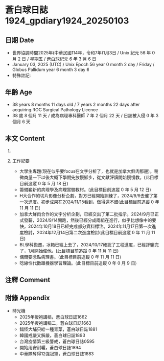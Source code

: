 [_metadata_:encoding]: - "utf-8"
[_metadata_:language]: - "zh-Hant-TW"
[_metadata_:fileformat]: - "markdown"
[_metadata_:MIME_type]: - "text/plain"
[_metadata_:markdown_version]: - "commonmark version 0.30"
[_metadata_:markdown_spec]: - "https://spec.commonmark.org/0.30/"

# 蒼白球日誌1924_gpdiary1924_20250103 #

## 日期 Date ##

* 世界協調時間2025年(中華民國114年，令和7年)1月3日 / Unix 紀元 56 年 0 月 2 日 / 星期五 / 蒼白球紀元 6 年 3 月 6 日
* January 03, 2025 (UTC) / Unix Epoch 56 year 0 month 2 day / Friday / Globus Pallidum year 6 month 3 day 6
* 特殊註記:

## 年齡 Age ##

* 38 years 8 months 11 days old / 7 years 2 months 22 days after acquiring ROC Surgical Pathology Licence
* 38 歲 8 個月 11 天 / 成為病理專科醫師 7 年 2 個月 22 天 / 日誌被入侵 0 年 3 個月 6 天

## 本文 Content ##

1. 

2. 工作紀要

    - 大學生專題(現在似乎要focus在文字分析了，也就是加拿大鮮肉那邊)。稍微商量一下以後大概下學期先放慢腳步，從文獻評讀開始慢慢教。(此目標目前追蹤 0 年 5 月 18 日)
    - 籌備嶄新的病理學及病理實驗教材。(此目標目前追蹤 0 年 5 月 12 日)
    - H大合作的切片影像分析企劃，對方已經開始訓練了，2024/9/9去催了第一次進度。初步成果在2024/11/15看到，做得還不錯(此目標目前追蹤 0 年 11 月 11 日)
    - 加拿大鮮肉合作的文字分析企劃，已經交出了第二批指示。2024/9月已正式發薪，2024/9/14開跑，然後已經分成兩組在進行，似乎比想像中的要快，2024年10月18日已經完成部分資料標注。2024年11月17日第一次進度檢討，2024年12月14日第二次進度檢討(此目標目前追蹤 0 年 11 月 11 日)
    - BL學科搬遷，冰箱已經上去了，2024/10/17確認了工程進度，已經評鑒完了，1月開始催他。(此目標目前追蹤 0 年 11 月 11 日)
    - 偶爾要念點病理書。(此目標目前追蹤 0 年 11 月 11 日)
    - 唸線性代數跟機器學習理論。(此目標目前追蹤 0 年 0 月 9 日)

## 注釋 Comment ##


## 附錄 Appendix ##

* 時光機
    - 2025年授袍講稿，蒼白球日誌1662
    - 2025年授袍講稿二，蒼白球日誌1663
    - 錯怪大埔只給一種青菜，蒼白球日誌1881
    - 韓國戒嚴又解嚴，蒼白球日誌1893
    - 台灣疫情第三級警戒，蒼白球日誌0595
    - 開始用安耐曬，蒼白球日誌1894
    - 中華隊奪得12強冠軍，蒼白球日誌1883
